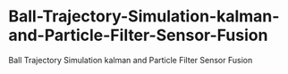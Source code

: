 # Ball-Trajectory-Simulation-kalman-and-Particle-Filter-Sensor-Fusion
Ball Trajectory Simulation kalman and Particle Filter Sensor Fusion
